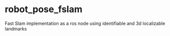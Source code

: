 robot_pose_fslam
================

Fast Slam implementation as a ros node using identifiable and 3d localizable landmarks 
